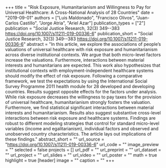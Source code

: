 +++
title = "Risk Exposure, Humanitarianism and Willingness to Pay for Universal Healthcare: A Cross-National Analysis of 28 Countries"
date = "2019-09-01"
authors = ["Luis Maldonado", "Francisco Olivos", "Juan-Carlos Castillo", "Jorge Atria", "Ariel Azar"]
publication_types = ["2"]
publication = "Social Justice Research, 32(3) 349--383  https://doi.org/10.1007/s11211-019-00336-6"
publication_short = "Social Justice Research, 32(3) 349--383  https://doi.org/10.1007/s11211-019-00336-6"
abstract = "In this article, we explore the associations of people’s valuations of universal healthcare with risk exposure and humanitarianism across diverse institutional contexts. We argue that both micro-level factors increase the valuations. Furthermore, interactions between material interests and humanitarians are expected. This work also hypothesizes that institutional contexts with employment-independent healthcare systems should modify the effect of risk exposure. Following a comparative framework, we test the expectations by using the International Social Survey Programme 2011 health module for 28 developed and developing countries. Results suggest opposite effects for the factors under analysis. While risk exposure decreases the willingness to pay taxes for the provision of universal healthcare, humanitarianism strongly fosters the valuation. Furthermore, we find statistical significant interactions between material interests and humanitarianism. Results also suggest substantive cross-level interactions between risk exposure and healthcare systems. Findings are robust to different modeling strategies that control for standard micro-level variables (income and egalitarianism), individual factors and observed and unobserved country characteristics. The article lays out implications of these findings."
abstract_short = ""
url_source = "https://doi.org/10.1007/s11211-019-00336-6"
url_code = ""
image_preview = ""
selected = false
projects = []
url_pdf = ""
url_preprint = ""
url_dataset = ""
url_project = ""
url_slides = ""
url_video = ""
url_poster = ""
math = true
highlight = true
[header]
image = ""
caption = ""
+++
